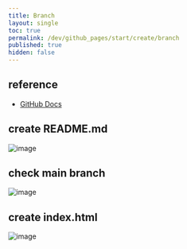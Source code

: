 ```yaml
---
title: Branch
layout: single
toc: true
permalink: /dev/github_pages/start/create/branch
published: true
hidden: false
---
```




## reference

- [GitHub Docs](https://docs.github.com/en/pages/getting-started-with-github-pages/creating-a-github-pages-site#creating-your-site)



## create README.md

![image](https://user-images.githubusercontent.com/92285528/143038046-ff1cd7d3-2ab6-480b-8825-67c03d40b5e5.png)



## check main branch

![image](https://user-images.githubusercontent.com/92285528/143038242-03118778-f531-4a08-85ba-081c3b897fa3.png)



## create index.html

![image](https://user-images.githubusercontent.com/92285528/143045010-98639fc5-1bbb-4cd5-999c-66bef51c1030.png)
